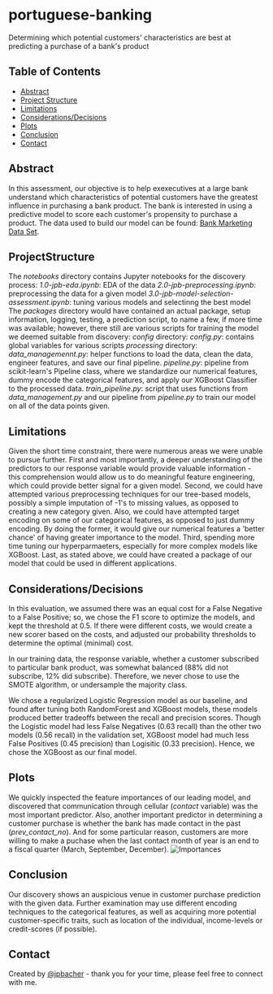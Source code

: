 # portuguese-banking
Determining which potential customers' characteristics are best at predicting a purchase of a bank's product


## Table of Contents
* [Abstract](#Abstract)
* [Project Structure](#ProjectStructure)
* [Limitations](#Limitations)
* [Considerations/Decisions](#Considerations/Decisions)
* [Plots](#Plots)
* [Conclusion](#Conclusion)
* [Contact](#Contact)

## Abstract
In this assessment, our objective is to help exexecutives at a large bank understand which characteristics of potential customers have the greatest influence in purchasing a bank product. The bank is interested in using a predictive model to score each customer's propensity to purchase a product. The data used to build our model can be found: [Bank Marketing Data Set](https://archive.ics.uci.edu/ml/datasets/Bank+Marketing).

## ProjectStructure
The *notebooks* directory contains Jupyter notebooks for the discovery process:
    *1.0-jpb-eda.ipynb*: EDA of the data
    *2.0-jpb-preprocessing.ipynb*: preprocessing the data for a given model
    *3.0-jpb-model-selection-assessment.ipynb*: tuning various models and selectinng the best model
The *packages* directory would have contained an actual package, setup information, logging, testing, a  prediction script, to name a few, if more time was available; however, there still are various scripts for training the model we deemed suitable from discovery:
    *config* directory:
        *config.py*: contains global variables for various scripts
    *processing* directory:
        *data_managemennt.py*: helper functions to load the data, clean the data, engineer features, and save our final pipeline.
    *pipeline.py*: pipeline from scikit-learn's Pipeline class, where we standardize our numerical features, dummy encode the categorical features, and apply our XGBoost Classifier to the processed data.
    *train_pipeline.py*: script that uses functions from *data_management.py* and our pipeline from *pipeline.py* to train our model on all of the data points given.
    
## Limitations
Given the short time constraint, there were numerous areas we were unable to pursue further. First and most importantly, a deeper understanding of the predictors to our response variable would provide valuable information - this comprehension would allow us to do meaningful feature engineering, which could provide better signal for a given model. Second, we could have attempted various preprocessing techniques for our tree-based models, possibly a simple imputation of -1's to missing values, as opposed to creating a new category given. Also, we could have attempted target encoding on some of our categorical features, as opposed to just dummy encoding. By doing the former, it would give our numerical features a 'better chance' of having greater importance to the model. Third, spending more time tuning our hyperparmaeters, especially for more complex models like XGBoost. Last, as stated above, we could have created a package of our model that could be used in different applications.

## Considerations/Decisions
In this evaluation, we assumed there was an equal cost for a False Negative to a False Positive; so, we chose the F1 score to optimize the models, and kept the threshold at 0.5. If there were different costs, we would create a new scorer based on the costs, and adjusted our probability thresholds to determine the optimal (minimal) cost.

In our training data, the response variable, whether a customer subscribed to particular bank product, was somewhat balanced (88% did not subscribe, 12% did subscribe). Therefore, we never chose to use the SMOTE algorithm, or undersample the majority class.

We chose a regularized Logistic Regression model as our baseline, and found after tuning both RandomForest and XGBoost models, these models produced better tradeoffs between the recall and precision scores. Though the Logistic model had less False Negatives (0.63 recall) than the other two models (0.56 recall) in the validation set, XGBoost model had much less False Positives (0.45 precision) than Logisitic (0.33 precision). Hence, we chose the XGBoost as our final model.

## Plots
We quickly inspected the feature importances of our leading model, and discovered that communication through cellular (*contact* variable) was the most important predictor. Also, another important predictor in determining a customer purchase is whether the bank has made contact in the past (*prev_contact_no*). And for some particular reason, customers are more willing to make a puchase when the last contact month of year is an end to a fiscal quarter (March, September, December). ![Importances](https://github.com/jpbacher/portuguese-banking/tree/master/notebooks/visuals/feat_importance.png)

## Conclusion
Our discovery shows an auspicious venue in customer purchase prediction with the given data. Further examination may use different encoding techniques to the categorical features, as well as acquiring more potential customer-specific traits, such as location of the individual, income-levels or credit-scores (if possible).

## Contact
Created by [@jpbacher](https://www.linkedin.com/in/joshbacher) - thank you for your time, please feel free to connect with me.
